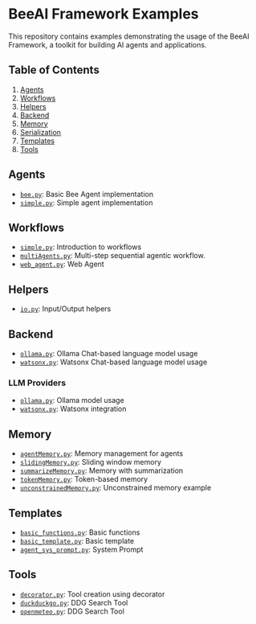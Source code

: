 # BeeAI Framework Examples

This repository contains examples demonstrating the usage of the BeeAI Framework, a toolkit for building AI agents and applications.

## Table of Contents

1. [Agents](#agents)
2. [Workflows](#workflows)
3. [Helpers](#helpers)
4. [Backend](#backend)
5. [Memory](#memory)
6. [Serialization](#serialization)
7. [Templates](#templates)
8. [Tools](#tools)

## Agents

- [`bee.py`](/python/examples/agents/bee.py): Basic Bee Agent implementation
- [`simple.py`](/python/examples/agents/simple.py): Simple agent implementation

## Workflows

- [`simple.py`](/python/examples/workflows/simple.py): Introduction to workflows
- [`multiAgents.py`](/python/examples/workflows/multi_agents.py): Multi-step sequential agentic workflow.
- [`web_agent.py`](/python/examples/workflows/web_agent.py): Web Agent

## Helpers

- [`io.py`](/python/examples/helpers/io.py): Input/Output helpers

## Backend

- [`ollama.py`](/python/examples/backend/providers/ollama.py): Ollama Chat-based language model usage
- [`watsonx.py`](/python/examples/backend/providers/watsonx.py): Watsonx Chat-based language model usage

### LLM Providers

- [`ollama.py`](/python/examples/backend/providers/ollama.py): Ollama model usage
- [`watsonx.py`](/python/examples/backend/providers/watsonx.py): Watsonx integration

## Memory

- [`agentMemory.py`](/python/examples/memory/agentMemory.py): Memory management for agents
- [`slidingMemory.py`](/python/examples/memory/slidingMemory.py): Sliding window memory
- [`summarizeMemory.py`](/python/examples/memory/summarizeMemory.py): Memory with summarization
- [`tokenMemory.py`](/python/examples/memory/tokenMemory.py): Token-based memory
- [`unconstrainedMemory.py`](/python/examples/memory/unconstrainedMemory.py): Unconstrained memory example

## Templates

- [`basic_functions.py`](/python/examples/templates/basic_functions.py): Basic functions
- [`basic_template.py`](/python/examples/templates/basic_template.py): Basic template
- [`agent_sys_prompt.py`](/python/examples/templates/agent_sys_prompt.py): System Prompt

## Tools

- [`decorator.py`](/python/examples/tools/decorator.py): Tool creation using decorator
- [`duckduckgo.py`](/python/examples/tools/duckduckgo.py): DDG Search Tool
- [`openmeteo.py`](/python/examples/tools/openmeteo.py): DDG Search Tool
